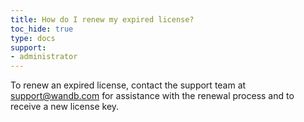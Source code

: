 ```yaml
---
title: How do I renew my expired license?  
toc_hide: true
type: docs
support:
- administrator
---
```

To renew an expired license, contact the support team at support@wandb.com for assistance with the renewal process and to receive a new license key.